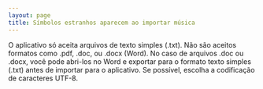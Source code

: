 ```yaml
---
layout: page
title: Símbolos estranhos aparecem ao importar música
---
```


O aplicativo só aceita arquivos de texto simples (.txt). Não são aceitos formatos como .pdf, .doc, ou .docx (Word). No caso de arquivos .doc ou .docx, você pode abri-los no Word e exportar para o formato texto simples (.txt) antes de importar para o aplicativo. Se possível, escolha a codificação de caracteres UTF-8.

